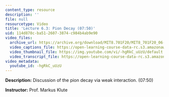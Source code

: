```yaml
---
content_type: resource
description: ''
file: null
resourcetype: Video
title: 'Lecture 6.3: Pion Decay (07:50)'
uid: 114d878c-ba51-2607-3874-c984b4ab9e90
video_files:
  archive_url: https://archive.org/download/MIT8.701F20/MIT8_701F20_06-03_piondecay_300k.mp4
  video_captions_file: https://open-learning-course-data-rc.s3.amazonaws.com/8-701-introduction-to-nuclear-and-particle-physics-fall-2020/203bee2d881559f6980b2e784a1845f1_-hgRkC_uUzU.vtt
  video_thumbnail_file: https://img.youtube.com/vi/-hgRkC_uUzU/default.jpg
  video_transcript_file: https://open-learning-course-data-rc.s3.amazonaws.com/8-701-introduction-to-nuclear-and-particle-physics-fall-2020/bec9a3f7cde14f80fa3c6a9fea6eafcd_-hgRkC_uUzU.pdf
video_metadata:
  youtube_id: -hgRkC_uUzU
---
```


**Description:** Discussion of the pion decay via weak interaction. (07:50)

**Instructor:** Prof. Markus Klute